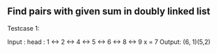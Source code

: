 Find pairs with given sum in doubly linked list
------------------------------------------------

Testcase 1:

Input : head : 1 <-> 2 <-> 4 <-> 5 <-> 6 <-> 8 <-> 9
        x = 7
Output: (6, 1)(5,2)